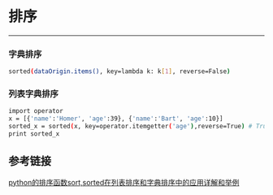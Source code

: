 # 排序
***
### 字典排序
```sh
sorted(dataOrigin.items(), key=lambda k: k[1], reverse=False)
```

### 列表字典排序
```sh
import operator
x = [{'name':'Homer', 'age':39}, {'name':'Bart', 'age':10}]
sorted_x = sorted(x, key=operator.itemgetter('age'),reverse=True) # True 是倒叙  默认是False
print sorted_x
```

## 参考链接
[python的排序函数sort,sorted在列表排序和字典排序中的应用详解和举例](http://blog.51cto.com/wangwei007/1100742)